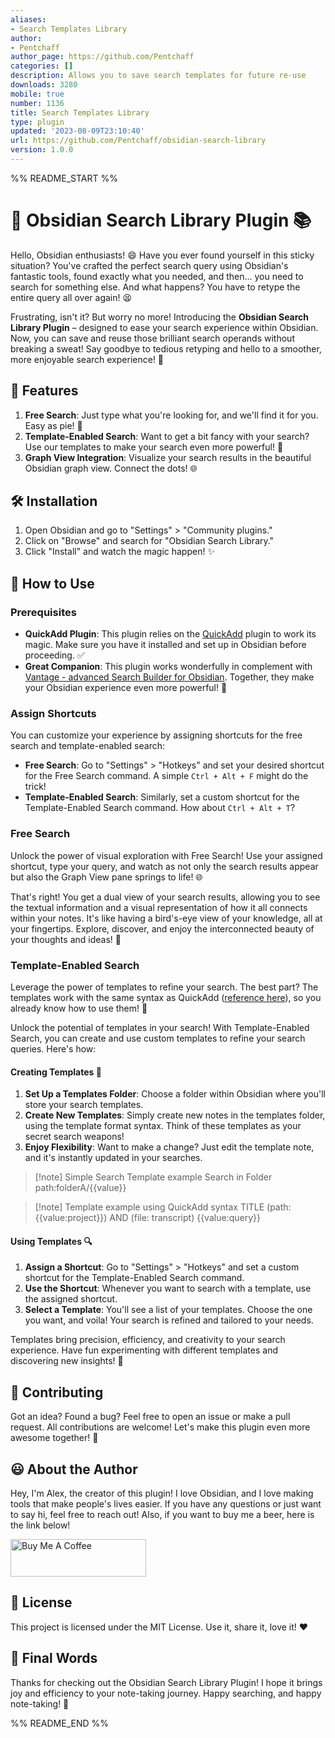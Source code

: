 ```yaml
---
aliases:
- Search Templates Library
author:
- Pentchaff
author_page: https://github.com/Pentchaff
categories: []
description: Allows you to save search templates for future re-use
downloads: 3280
mobile: true
number: 1136
title: Search Templates Library
type: plugin
updated: '2023-08-09T23:10:40'
url: https://github.com/Pentchaff/obsidian-search-library
version: 1.0.0
---
```


%% README_START %%

# 🚀 Obsidian Search Library Plugin 📚

Hello, Obsidian enthusiasts! 😄 Have you ever found yourself in this sticky situation? You've crafted the perfect search query using Obsidian's fantastic tools, found exactly what you needed, and then... you need to search for something else. And what happens? You have to retype the entire query all over again! 😫

Frustrating, isn't it? But worry no more! Introducing the **Obsidian Search Library Plugin** – designed to ease your search experience within Obsidian. Now, you can save and reuse those brilliant search operands without breaking a sweat! Say goodbye to tedious retyping and hello to a smoother, more enjoyable search experience! 🎉

## 🌟 Features

1. **Free Search**: Just type what you're looking for, and we'll find it for you. Easy as pie! 🥧
2. **Template-Enabled Search**: Want to get a bit fancy with your search? Use our templates to make your search even more powerful! 🎩
3. **Graph View Integration**: Visualize your search results in the beautiful Obsidian graph view. Connect the dots! 🌐

## 🛠️ Installation

1. Open Obsidian and go to "Settings" > "Community plugins."
2. Click on "Browse" and search for "Obsidian Search Library."
3. Click "Install" and watch the magic happen! ✨

## 📝 How to Use

### Prerequisites

- **QuickAdd Plugin**: This plugin relies on the [QuickAdd](https://github.com/chhoumann/quickadd) plugin to work its magic. Make sure you have it installed and set up in Obsidian before proceeding. ✅
- **Great Companion**: This plugin works wonderfully in complement with [Vantage - advanced Search Builder for Obsidian](https://github.com/ryanjamurphy/vantage-obsidian). Together, they make your Obsidian experience even more powerful! 🚀

### Assign Shortcuts

You can customize your experience by assigning shortcuts for the free search and template-enabled search:

- **Free Search**: Go to "Settings" > "Hotkeys" and set your desired shortcut for the Free Search command. A simple `Ctrl + Alt + F` might do the trick!
- **Template-Enabled Search**: Similarly, set a custom shortcut for the Template-Enabled Search command. How about `Ctrl + Alt + T`?

### Free Search

Unlock the power of visual exploration with Free Search! Use your assigned shortcut, type your query, and watch as not only the search results appear but also the Graph View pane springs to life! 🌐

That's right! You get a dual view of your search results, allowing you to see the textual information and a visual representation of how it all connects within your notes. It's like having a bird's-eye view of your knowledge, all at your fingertips. Explore, discover, and enjoy the interconnected beauty of your thoughts and ideas! 🎨

### Template-Enabled Search

Leverage the power of templates to refine your search. The best part? The templates work with the same syntax as QuickAdd ([reference here](https://quickadd.obsidian.guide/docs/FormatSyntax)), so you already know how to use them! 🎩

Unlock the potential of templates in your search! With Template-Enabled Search, you can create and use custom templates to refine your search queries. Here's how:

#### Creating Templates 📝

1. **Set Up a Templates Folder**: Choose a folder within Obsidian where you'll store your search templates.
2. **Create New Templates**: Simply create new notes in the templates folder, using the template format syntax. Think of these templates as your secret search weapons!
4. **Enjoy Flexibility**: Want to make a change? Just edit the template note, and it's instantly updated in your searches.

>[!note] Simple Search Template example
>Search in Folder
>path:folderA/{{value}}

>[!note] Template example using QuickAdd syntax
>TITLE
> (path:{{value:project}})  AND (file: transcript) {{value:query}}

#### Using Templates 🔍

1. **Assign a Shortcut**: Go to "Settings" > "Hotkeys" and set a custom shortcut for the Template-Enabled Search command.
2. **Use the Shortcut**: Whenever you want to search with a template, use the assigned shortcut.
3. **Select a Template**: You'll see a list of your templates. Choose the one you want, and voila! Your search is refined and tailored to your needs.

Templates bring precision, efficiency, and creativity to your search experience. Have fun experimenting with different templates and discovering new insights! 🧩
## 🙏 Contributing

Got an idea? Found a bug? Feel free to open an issue or make a pull request. All contributions are welcome! Let's make this plugin even more awesome together! 🤝

## 😃 About the Author

Hey, I'm Alex, the creator of this plugin! I love Obsidian, and I love making tools that make people's lives easier. If you have any questions or just want to say hi, feel free to reach out!
Also, if you want to buy me a beer, here is the link below!

<a href="https://www.buymeacoffee.com/alexisguirr" target="_blank"><img src="https://cdn.buymeacoffee.com/buttons/v2/default-yellow.png" alt="Buy Me A Coffee" style="height: 60px !important;width: 217px !important;" ></a>

## 📜 License

This project is licensed under the MIT License. Use it, share it, love it! ❤️

## 🎉 Final Words

Thanks for checking out the Obsidian Search Library Plugin! I hope it brings joy and efficiency to your note-taking journey. Happy searching, and happy note-taking! 🎈


%% README_END %%